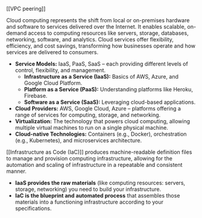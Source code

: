 [[VPC peering]]

Cloud computing represents the shift from local or on-premises hardware and software to services delivered over the Internet. It enables scalable, on-demand access to computing resources like servers, storage, databases, networking, software, and analytics. Cloud services offer flexibility, efficiency, and cost savings, transforming how businesses operate and how services are delivered to consumers.

- **Service Models:** IaaS, PaaS, SaaS – each providing different levels of control, flexibility, and management.
	- **Infrastructure as a Service (IaaS):** Basics of AWS, Azure, and Google Cloud Platform.
	- **Platform as a Service (PaaS):** Understanding platforms like Heroku, Firebase.
	- **Software as a Service (SaaS):** Leveraging cloud-based applications.
- **Cloud Providers:** AWS, Google Cloud, Azure – platforms offering a range of services for computing, storage, and networking.
- **Virtualization:** The technology that powers cloud computing, allowing multiple virtual machines to run on a single physical machine.
- **Cloud-native Technologies:** Containers (e.g., Docker), orchestration (e.g., Kubernetes), and microservices architecture.


[[Infrastructure as Code (IaC)]] produces machine-readable definition files to manage and provision computing infrastructure, allowing for the automation and scaling of infrastructure in a repeatable and consistent manner.
- **IaaS provides the raw materials** (like computing resources: servers, storage, networking) you need to build your infrastructure.
- **IaC is the blueprint and automated process** that assembles those materials into a functioning infrastructure according to your specifications.
